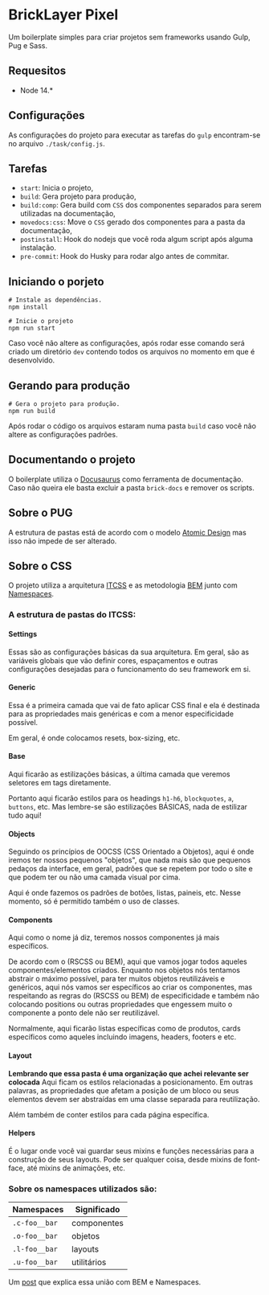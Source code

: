 # BrickLayer Pixel
Um boilerplate simples para criar projetos sem frameworks usando Gulp, Pug e Sass.

## Requesitos
- Node 14.*

## Configurações
As configurações do projeto para executar as tarefas do `gulp` encontram-se
no arquivo `./task/config.js`.

## Tarefas
- `start`: Inicia o projeto,
- `build`: Gera projeto para produção,
- `build:comp`: Gera build com `CSS` dos componentes separados para serem utilizadas na documentação,
- `movedocs:css`: Move o `CSS` gerado dos componentes para a pasta da documentação,
- `postinstall`: Hook do nodejs que você roda algum script após alguma instalação.
- `pre-commit`: Hook do Husky para rodar algo antes de commitar.


## Iniciando o porjeto
```
# Instale as dependências.
npm install

# Inicie o projeto
npm run start

```
Caso você não altere as configurações, após rodar esse comando será criado
um diretório `dev` contendo todos os arquivos no momento em que é desenvolvido.

## Gerando para produção
```
# Gera o projeto para produção.
npm run build

```
Após rodar o código os arquivos estaram numa pasta `build` caso você não altere
as configurações padrões.

## Documentando o projeto
O boilerplate utiliza o [Docusaurus](https://v2.docusaurus.io) como ferramenta de documentação. Caso não
queira ele basta excluir a pasta `brick-docs` e remover os scripts.

## Sobre o PUG
A estrutura de pastas está de acordo com o modelo [Atomic Design](atomicdesign.bradfrost.com) mas isso não impede de ser alterado.

## Sobre o CSS
O projeto utiliza a arquitetura [ITCSS](https://willianjusten.com.br/organizando-seu-css-com-itcss/) e as metodologia [BEM](http://getbem.com/) junto com [Namespaces](https://csswizardry.com/2015/03/more-transparent-ui-code-with-namespaces/).

### A estrutura de pastas do ITCSS:

#### Settings
Essas são as configurações básicas da sua arquitetura. Em geral, são as variáveis globais que vão definir cores, espaçamentos e outras configurações desejadas para o funcionamento do seu framework em si.

#### Generic
Essa é a primeira camada que vai de fato aplicar CSS final e ela é destinada para as propriedades mais genéricas e com a menor especificidade possível.

Em geral, é onde colocamos resets, box-sizing, etc.

#### Base
Aqui ficarão as estilizações básicas, a última camada que veremos seletores em tags diretamente.

Portanto aqui ficarão estilos para os headings `h1-h6`, `blockquotes`, `a`, `buttons`, etc. Mas lembre-se são estilizações BÁSICAS, nada de estilizar tudo aqui!

#### Objects
Seguindo os princípios de OOCSS (CSS Orientado a Objetos), aqui é onde iremos ter nossos pequenos "objetos", que nada mais são que pequenos pedaços da interface, em geral, padrões que se repetem por todo o site e que podem ter ou não uma camada visual por cima.

Aqui é onde fazemos os padrões de botões, listas, paineis, etc. Nesse momento, só é permitido também o uso de classes.

#### Components
Aqui como o nome já diz, teremos nossos componentes já mais específicos.

De acordo com o (RSCSS ou BEM), aqui que vamos jogar todos aqueles componentes/elementos criados. Enquanto nos objetos nós tentamos abstrair o máximo possível, para ter muitos objetos reutilizáveis e genéricos, aqui nós vamos ser específicos ao criar os componentes, mas respeitando as regras do (RSCSS ou BEM) de especificidade e também não colocando positions ou outras propriedades que engessem muito o componente a ponto dele não ser reutilizável.

Normalmente, aqui ficarão listas específicas como de produtos,
cards específicos como aqueles incluindo imagens, headers, footers e etc.

#### Layout
**Lembrando que essa pasta é uma organização que achei relevante ser colocada**
Aqui ficam os estilos relacionadas a posicionamento. Em outras palavras, as propriedades que afetam a posição de um bloco ou seus elementos devem ser abstraídas em uma classe separada para reutilização.

Além também de conter estilos para cada página específica.

#### Helpers

É o lugar onde você vai guardar seus mixins e funções necessárias para a construção de seus layouts. Pode ser qualquer coisa, desde mixins de font-face, até mixins de animações, etc.


### Sobre os namespaces utilizados são:

Namespaces | Significado |
---------|----------|
 `.c-foo__bar` | componentes
 `.o-foo__bar` | objetos
 `.l-foo__bar` | layouts
 `.u-foo__bar` | utilitários

Um [post](https://zellwk.com/blog/css-architecture-1/) que explica essa união com BEM e Namespaces.




